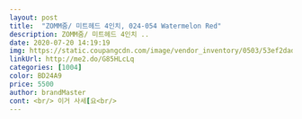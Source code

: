 ```yaml
---
layout: post 
title:  "ZOMM줌/ 미트헤드 4인치, 024-054 Watermelon Red" 
description: ZOMM줌/ 미트헤드 4인치 ..
date: 2020-07-20 14:19:19 
img: https://static.coupangcdn.com/image/vendor_inventory/0503/53ef2dadbaaea1787c7a12d7f2adb95e928779d886a38591778b8e2c8fc7.jpg 
linkUrl: http://me2.do/G85HLcLq 
categories: [1004] 
color: BD24A9 
price: 5500 
author: brandMaster 
cont: <br/> 이거 사세[요<br/> 
---
```

 